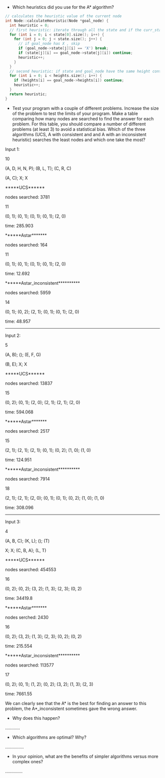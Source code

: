 * Which heuristics did you use for the A\* algorithm?

```c
// calculates the heuristic value of the current node
int Node::calculateHeuristic(Node *goal_node) {
  int heuristic = 0;
  // first heuristic: iterate through all the state and if the curr_state and the goal_node->state are the same continue, otherwise increase the value of the heuristic. if the goal_node->state is an X, ignore that platform and look for the next ones.
  for (int i = 0; i < state[0].size(); i++) {
    for (int j = 0; j < state.size(); j++) {
      // if goal_node has X , skip
      if (goal_node->state[j][i] == 'X') break;
      if (state[j][i] == goal_node->state[j][i]) continue;
      heuristic++;
    }
  }
  // second heuristic: if state and goal_node have the same height continue, otherwise add 1 to the heuristic.
  for (int i = 0; i < heights.size(); i++) {
    if (heights[i] == goal_node->heights[i]) continue;
    heuristic++;
  }
  return heuristic;
}
```

* Test your program with a couple of different problems. Increase the size of the problem to test the limits of your program. Make a table comparing how many nodes are searched to find the answer for each problem. For this table, you should compare a number of different problems (at least 3) to avoid a statistical bias. Which of the three algorithms (UCS, A with consistent and and A with an inconsistent heuristic) searches the least nodes and which one take the most?

Input 1:

10

(A, D, H, N, P); (B, L, T); (C, R, C)

(A, C); X; X

\*\*\*\*\*UCS\*\*\*\*\*\*

nodes searched: 3781

11

(0, 1); (0, 1); (0, 1); (0, 1); (2, 0)

time: 285.903

\*\*\*\*\*\*Astar\*\*\*\*\*\*\*

nodes searched: 164

11

(0, 1); (0, 1); (0, 1); (0, 1); (2, 0)

time: 12.692

\*\*\*\*\*\*Astar\_inconsistent\*\*\*\*\*\*\*\*\*\*

nodes searched: 5959

14

(0, 1); (0, 2); (2, 1); (0, 1); (0, 1); (2, 0)

time: 48.957

-------------------------

Input 2:

5

(A, B); (); (E, F, G)

(B, E); X; X

\*\*\*\*\*UCS\*\*\*\*\*\*

nodes searched: 13837

15

(0, 2); (0, 1); (2, 0); (2, 1); (2, 1); (2, 0)

time: 594.068

\*\*\*\*\*\*Astar\*\*\*\*\*\*\*

nodes searched: 2517

15

(2, 1); (2, 1); (2, 1); (0, 1); (0, 2); (1, 0); (1, 0)

time: 124.951

\*\*\*\*\*\*Astar\_inconsistent\*\*\*\*\*\*\*\*\*\*

nodes searched: 7914

18

(2, 1); (2, 1); (2, 0); (0, 1); (0, 1); (0, 2); (1, 0); (1, 0)

time: 308.096

-------------------------

Input 3:

4

(A, B, C); (K, L); (); (T)

X; X; (C, B, A); (L, T)

\*\*\*\*\*UCS\*\*\*\*\*\*

nodes searched: 454553

16

(0, 2); (0, 2); (3, 2); (1, 3); (2, 3); (0, 2)

time: 34419.8

\*\*\*\*\*\*Astar\*\*\*\*\*\*\*

nodes serched: 2430

16

(0, 2); (3, 2); (1, 3); (2, 3); (0, 2); (0, 2)

time: 215.554

\*\*\*\*\*\*Astar\_inconsistent\*\*\*\*\*\*\*\*\*\*

nodes searched: 113577

17

(0, 2); (0, 1); (1, 2); (0, 2); (3, 2); (1, 3); (2, 3)

time: 7661.55

We can clearly see that the A\* is the best for finding an answer to this problem, the A\*\_inconsistent sometimes gave the wrong answer.

* Why does this happen?

………...

* Which algorithms are optimal? Why?

…………...

* In your opinion, what are the benefits of simpler algorithms versus more complex ones?

…………..